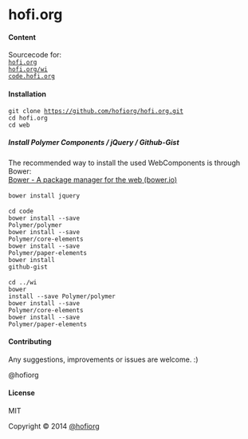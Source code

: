 hofi.org
========

#### Content

Sourcecode for: <br/>
<code>[hofi.org](http://hofi.org)</code><br/>
<code>[hofi.org/wi](http://hofi.org/wi)</code><br/>
<code>[code.hofi.org](http://code.hofi.org)</code><br/>

#### Installation

<code>git clone https://github.com/hofiorg/hofi.org.git</code><br/>
<code>cd hofi.org</code><br/>
<code>cd web</code><br/>

##### Install Polymer Components / jQuery / Github-Gist

The recommended way to install the used WebComponents is through Bower:<br/>
[Bower - A package manager for the web (bower.io)](http://www.bower.io/)<br/><br/>
<code>bower install jquery</code><br/>
<br/>
<code>cd code</code><br/>
<code>bower install --save Polymer/polymer</code><br/>
<code>bower install --save Polymer/core-elements</code><br/>
<code>bower install --save Polymer/paper-elements</code><br/>
<code>bower install github-gist</code><br/>
<br/>
<code>cd ../wi</code><br/>
<code>bower install --save Polymer/polymer</code><br/>
<code>bower install --save Polymer/core-elements</code><br/>
<code>bower install --save Polymer/paper-elements</code><br/>

#### Contributing
Any suggestions, improvements or issues are welcome. :)

@hofiorg

#### License
MIT

Copyright &copy; 2014 [@hofiorg](https://github.com/hofiorg)
